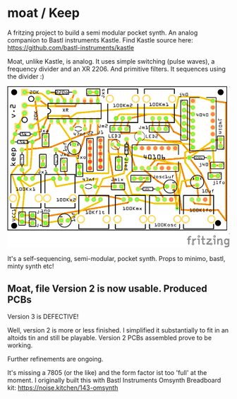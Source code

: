 # moat / Keep
A fritzing project to build a semi modular pocket synth. An analog companion to Bastl instruments Kastle. 
Find Kastle source here: https://github.com/bastl-instruments/kastle 

Moat, unlike Kastle, is analog. It uses simple switching (pulse waves), a frequency divider and an XR 2206. And primitive filters. It sequences using the divider :) 

![PCB view](https://github.com/poetaster/moat/raw/master/moat.v2_pcb.png)

It's a self-sequencing, semi-modular, pocket synth. Props to minimo, bastl, minty synth etc!

## Moat, file Version 2 is now usable. Produced PCBs

Version 3 is DEFECTIVE!

Well, version 2 is more or less finished. I simplified it substantially to fit in an altoids tin and still be playable. Version 2 PCBs assembled prove to be working.

Further refinements are ongoing.


It's missing a 7805 (or the like) and the form factor ist too 'full' at the moment. I originally built this with Bastl Instruments Omsynth Breadboard kit:
https://noise.kitchen/143-omsynth 


